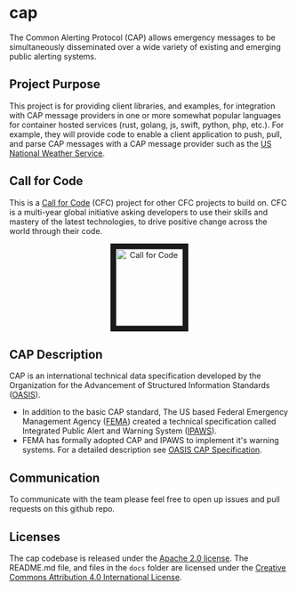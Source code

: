 # cap
The Common Alerting Protocol (CAP) allows emergency messages to be simultaneously disseminated over a wide variety of existing and emerging public alerting systems.

## Project Purpose
This project is for providing client libraries, and examples, for integration with CAP message providers in one or more somewhat popular languages for container hosted services (rust, golang, js, swift, python, php, etc.).
For example, they will provide code to enable a client application to push, pull, and parse CAP messages with a CAP message provider such as the [US National Weather Service](https://alerts.weather.gov/index.php).

## Call for Code
This is a [Call for Code](https://callforcode.org/) (CFC) project for other CFC projects to build on. CFC is a multi-year global initiative asking developers to use their skills and mastery of the latest technologies, to drive positive change across the world through their code.
<p align="center">
<a href="https://callforcode.org/"><img src="https://callforcode.org/wp-content/uploads/2018/05/Call_for_Code_logo_vector_toptype_color.png" alt="Call for Code" width="120" height="138" border="10"></a>
</p>

## CAP Description
CAP is an international technical data specification developed by the Organization for the Advancement of Structured Information Standards ([OASIS](https://www.oasis-open.org)).
* In addition to the basic CAP standard, The US based Federal Emergency Management Agency ([FEMA](https://www.fema.gov/)) created a technical specification called Integrated Public Alert and Warning System ([IPAWS](https://www.fema.gov/ipaws-components)).
* FEMA has formally adopted CAP and IPAWS to implement it's warning systems.
For a detailed description see [OASIS CAP Specification]( https://www.fema.gov/media-library/assets/documents/105521).

## Communication
To communicate with the team please feel free to open up issues and pull requests on this github repo.

## Licenses
The cap codebase is released under the [Apache 2.0 license](https://github.com/IBM/cap/LICENSE).
The README.md file, and files in the `docs` folder are licensed under the [Creative Commons Attribution 4.0 International License](http://creativecommons.org/licenses/by/4.0/).
